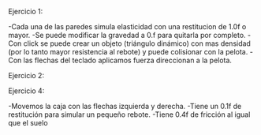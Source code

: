 Ejercicio 1:

-Cada una de las paredes simula elasticidad con una restitucion de 1.0f o mayor.
-Se puede modificar la gravedad a 0.f para quitarla por completo.
-Con click se puede crear un objeto (triángulo dinámico) con mas densidad (por lo tanto mayor resistencia al rebote) y puede colisionar con la pelota.
-Con las flechas del teclado aplicamos fuerza direccionan a la pelota.

Ejercicio 2:


Ejercicio 4:

-Movemos la caja con las flechas izquierda y derecha.
-Tiene un 0.1f de restitución para simular un pequeño rebote.
-Tiene 0.4f de fricción al igual que el suelo
